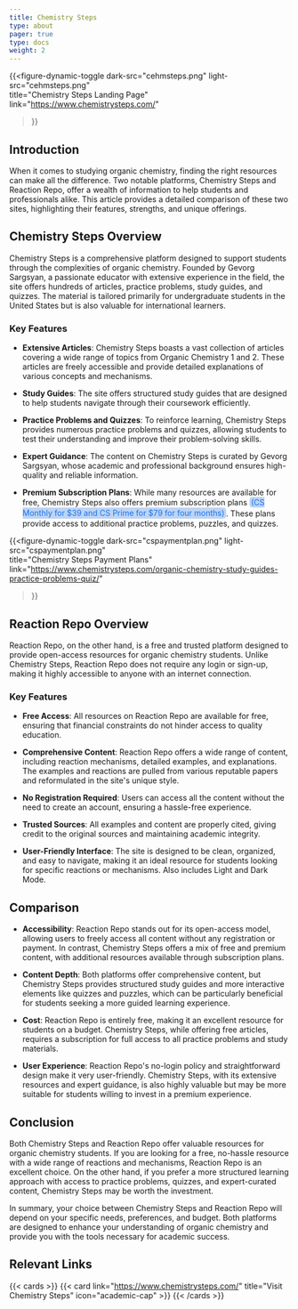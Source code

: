 ```yaml
---
title: Chemistry Steps
type: about
pager: true
type: docs
weight: 2
---
```

<style>
  /* Define CSS variables for light and dark mode colors */
  :root {
    --highlight-bg-light: #bdd4f4; /* Light mode background color */
    --highlight-text-light: #1a73e8; /* Light mode text color */
    --highlight-bg-dark: #2168d5; /* Dark mode background color (brighter) */
    --highlight-text-dark: #ffffff; /* Dark mode text color (brighter) */
  }

  /* Apply the light mode variables by default */
  .highlight2 {
    background-color: var(--highlight-bg-light);
    color: var(--highlight-text-light);
    border-radius: 5px;
    padding: 0.1em 0.2em;
    display: inline;
    line-height: 1.4;
    margin: 0;
  }

  /* Use media query to detect dark mode and apply dark mode variables */
  @media (prefers-color-scheme: dark) {
    .highlight2 {
      background-color: var(--highlight-bg-dark);
      color: var(--highlight-text-dark);
    }
  }
</style>


{{<figure-dynamic-toggle
    dark-src="cehmsteps.png" 
    light-src="cehmsteps.png"  
    title="Chemistry Steps Landing Page"
    link="https://www.chemistrysteps.com/"
>}}

## Introduction

When it comes to studying organic chemistry, finding the right resources can make all the difference. Two notable platforms, Chemistry Steps and Reaction Repo, offer a wealth of information to help students and professionals alike. This article provides a detailed comparison of these two sites, highlighting their features, strengths, and unique offerings.

## Chemistry Steps Overview

Chemistry Steps is a comprehensive platform designed to support students through the complexities of organic chemistry. Founded by Gevorg Sargsyan, a passionate educator with extensive experience in the field, the site offers hundreds of articles, practice problems, study guides, and quizzes. The material is tailored primarily for undergraduate students in the United States but is also valuable for international learners.

### Key Features

- **Extensive Articles**: Chemistry Steps boasts a vast collection of articles covering a wide range of topics from Organic Chemistry 1 and 2. These articles are freely accessible and provide detailed explanations of various concepts and mechanisms.

- **Study Guides**: The site offers structured study guides that are designed to help students navigate through their coursework efficiently.

- **Practice Problems and Quizzes**: To reinforce learning, Chemistry Steps provides numerous practice problems and quizzes, allowing students to test their understanding and improve their problem-solving skills.

- **Expert Guidance**: The content on Chemistry Steps is curated by Gevorg Sargsyan, whose academic and professional background ensures high-quality and reliable information.

- **Premium Subscription Plans**: While many resources are available for free, Chemistry Steps also offers premium subscription plans <mark class="highlight2">(CS Monthly for $39 and CS Prime for $79 for four months)</mark>. These plans provide access to additional practice problems, puzzles, and quizzes.

{{<figure-dynamic-toggle
    dark-src="cspaymentplan.png" 
    light-src="cspaymentplan.png"  
    title="Chemistry Steps Payment Plans"
    link="https://www.chemistrysteps.com/organic-chemistry-study-guides-practice-problems-quiz/"
>}}

## Reaction Repo Overview

Reaction Repo, on the other hand, is a free and trusted platform designed to provide open-access resources for organic chemistry students. Unlike Chemistry Steps, Reaction Repo does not require any login or sign-up, making it highly accessible to anyone with an internet connection.

### Key Features

- **Free Access**: All resources on Reaction Repo are available for free, ensuring that financial constraints do not hinder access to quality education.

- **Comprehensive Content**: Reaction Repo offers a wide range of content, including reaction mechanisms, detailed examples, and explanations. The examples and reactions are pulled from various reputable papers and reformulated in the site's unique style.

- **No Registration Required**: Users can access all the content without the need to create an account, ensuring a hassle-free experience.

- **Trusted Sources**: All examples and content are properly cited, giving credit to the original sources and maintaining academic integrity.

- **User-Friendly Interface**: The site is designed to be clean, organized, and easy to navigate, making it an ideal resource for students looking for specific reactions or mechanisms. Also includes Light and Dark Mode.

## Comparison

- **Accessibility**: Reaction Repo stands out for its open-access model, allowing users to freely access all content without any registration or payment. In contrast, Chemistry Steps offers a mix of free and premium content, with additional resources available through subscription plans.

- **Content Depth**: Both platforms offer comprehensive content, but Chemistry Steps provides structured study guides and more interactive elements like quizzes and puzzles, which can be particularly beneficial for students seeking a more guided learning experience.

- **Cost**: Reaction Repo is entirely free, making it an excellent resource for students on a budget. Chemistry Steps, while offering free articles, requires a subscription for full access to all practice problems and study materials.

- **User Experience**: Reaction Repo's no-login policy and straightforward design make it very user-friendly. Chemistry Steps, with its extensive resources and expert guidance, is also highly valuable but may be more suitable for students willing to invest in a premium experience.

## Conclusion

Both Chemistry Steps and Reaction Repo offer valuable resources for organic chemistry students. If you are looking for a free, no-hassle resource with a wide range of reactions and mechanisms, Reaction Repo is an excellent choice. On the other hand, if you prefer a more structured learning approach with access to practice problems, quizzes, and expert-curated content, Chemistry Steps may be worth the investment.

In summary, your choice between Chemistry Steps and Reaction Repo will depend on your specific needs, preferences, and budget. Both platforms are designed to enhance your understanding of organic chemistry and provide you with the tools necessary for academic success.

## Relevant Links

{{< cards >}}
  {{< card link="https://www.chemistrysteps.com/" title="Visit Chemistry Steps" icon="academic-cap" >}}
{{< /cards >}}